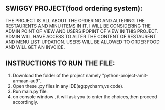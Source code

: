 ## SWIGGY PROJECT(food ordering system):
THE PROJECT IS ALL ABOUT THE ORDERING AND ALTERING THE RESTAURENTS AND MINU ITEMS IN IT. I WILL BE CONSIDERING THE ADMIN POINT OF VIEW AND USERS POPINT OF VIEW IN THIS PROJECT. ADMIN WILL HAVE ACCESS TO ALTER THE CONTENT OF RESTAURENT AND MENU LIST UPDATION. USERS WILL BE ALLOWED TO ORDER FOOD AND WILL GET AN INVOICE.
## INSTRUCTIONS TO RUN THE FILE:
1. Download the folder of the project namely "python-project-amit-armaan-au9".
2. Open these .py files in any IDE(eg:pycharm,vs code).
3. Run  main.py file.
4. on console window , it will ask you to enter the choices,then proceed accordingly.